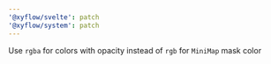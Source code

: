 ```yaml
---
'@xyflow/svelte': patch
'@xyflow/system': patch
---
```


Use `rgba` for colors with opacity instead of `rgb` for `MiniMap` mask color
